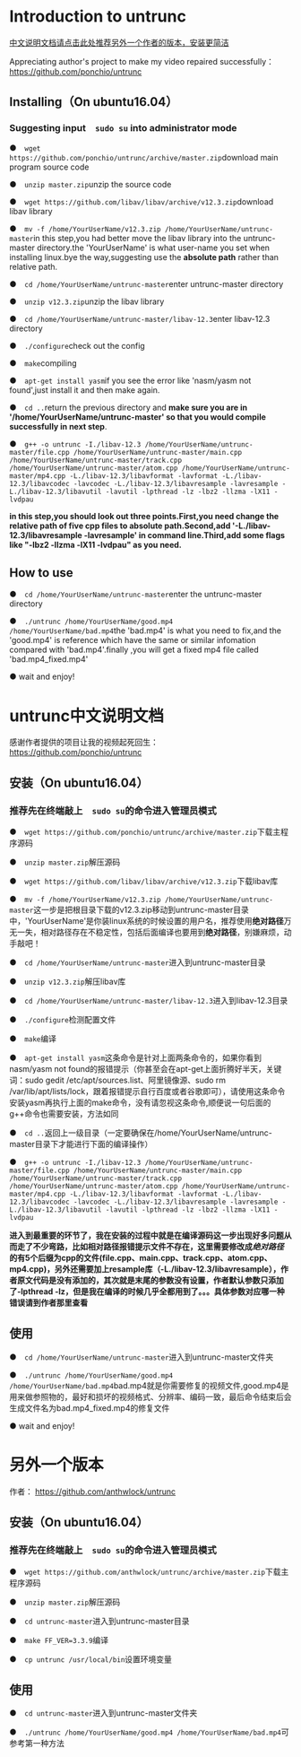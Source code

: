 # Introduction to untrunc

[中文说明文档请点击此处](#1)[推荐另外一个作者的版本，安装更简洁](#2)

Appreciating author's project to make my video repaired successfully：
https://github.com/ponchio/untrunc
## Installing（On ubuntu16.04）
### Suggesting input`  sudo su` into administrator mode
●`  wget https://github.com/ponchio/untrunc/archive/master.zip`download main program source code

●`  unzip master.zip`unzip the source code

●`  wget https://github.com/libav/libav/archive/v12.3.zip`download libav library

●`  mv -f /home/YourUserName/v12.3.zip /home/YourUserName/untrunc-master`in this step,you had better move the libav library into the untrunc-master directory.the 'YourUserName' is what user-name you set when installing linux.bye the way,suggesting use the **absolute path** rather than relative path.

●`  cd /home/YourUserName/untrunc-master`enter untrunc-master directory

●`  unzip v12.3.zip`unzip the libav library

●`  cd /home/YourUserName/untrunc-master/libav-12.3`enter libav-12.3 directory

●`  ./configure`check out the config

●`  make`compiling

●`  apt-get install yasm`if you see the error like 'nasm/yasm not found',just install it and then make again. 

●`  cd ..`return the previous directory and **make sure you are in '/home/YourUserName/untrunc-master' so that you would compile successfully in next step**.

●`  g++ -o untrunc -I./libav-12.3 /home/YourUserName/untrunc-master/file.cpp /home/YourUserName/untrunc-master/main.cpp /home/YourUserName/untrunc-master/track.cpp /home/YourUserName/untrunc-master/atom.cpp /home/YourUserName/untrunc-master/mp4.cpp -L./libav-12.3/libavformat -lavformat -L./libav-12.3/libavcodec -lavcodec -L./libav-12.3/libavresample -lavresample -L./libav-12.3/libavutil -lavutil -lpthread -lz -lbz2 -llzma -lX11 -lvdpau`

**in this step,you should look out three points.First,you need change the relative path of five cpp files to absolute path.Second,add '-L./libav-12.3/libavresample -lavresample' in command line.Third,add some flags like "-lbz2 -llzma -lX11 -lvdpau" as you need.**

## How to use
●`  cd /home/YourUserName/untrunc-master`enter the untrunc-master directory

●`  ./untrunc /home/YourUserName/good.mp4 /home/YourUserName/bad.mp4`the 'bad.mp4' is what you need to fix,and the 'good.mp4' is reference which have the same or similar infomation compared with 'bad.mp4'.finally ,you will get a fixed mp4 file called 'bad.mp4_fixed.mp4' 

●  wait and enjoy!

<h1 id="1">untrunc中文说明文档</h1>

感谢作者提供的项目让我的视频起死回生：
https://github.com/ponchio/untrunc
## 安装（On ubuntu16.04）
### 推荐先在终端敲上`  sudo su`的命令进入管理员模式
●`  wget https://github.com/ponchio/untrunc/archive/master.zip`下载主程序源码

●`  unzip master.zip`解压源码

●`  wget https://github.com/libav/libav/archive/v12.3.zip`下载libav库

●`  mv -f /home/YourUserName/v12.3.zip /home/YourUserName/untrunc-master`这一步是把根目录下载的v12.3.zip移动到untrunc-master目录中，'YourUserName'是你装linux系统的时候设置的用户名，推荐使用**绝对路径**万无一失，相对路径存在不稳定性，包括后面编译也要用到**绝对路径**，别嫌麻烦，动手敲吧！

●`  cd /home/YourUserName/untrunc-master`进入到untrunc-master目录

●`  unzip v12.3.zip`解压libav库

●`  cd /home/YourUserName/untrunc-master/libav-12.3`进入到libav-12.3目录

●`  ./configure`检测配置文件

●`  make`编译

●`  apt-get install yasm`这条命令是针对上面两条命令的，如果你看到nasm/yasm not found的报错提示（你甚至会在apt-get上面折腾好半天，关键词：sudo gedit /etc/apt/sources.list、阿里镜像源、sudo rm /var/lib/apt/lists/lock，跟着报错提示自行百度或者谷歌即可），请使用这条命令安装yasm再执行上面的make命令，没有请忽视这条命令,顺便说一句后面的g++命令也需要安装，方法如同

●`  cd ..`返回上一级目录（一定要确保在/home/YourUserName/untrunc-master目录下才能进行下面的编译操作）

●`  g++ -o untrunc -I./libav-12.3 /home/YourUserName/untrunc-master/file.cpp /home/YourUserName/untrunc-master/main.cpp /home/YourUserName/untrunc-master/track.cpp /home/YourUserName/untrunc-master/atom.cpp /home/YourUserName/untrunc-master/mp4.cpp -L./libav-12.3/libavformat -lavformat -L./libav-12.3/libavcodec -lavcodec -L./libav-12.3/libavresample -lavresample -L./libav-12.3/libavutil -lavutil -lpthread -lz -lbz2 -llzma -lX11 -lvdpau`

**进入到最重要的环节了，我在安装的过程中就是在编译源码这一步出现好多问题从而走了不少弯路，比如相对路径报错提示文件不存在，这里需要修改成*绝对路径* 的有5个后缀为cpp的文件(file.cpp、main.cpp、track.cpp、atom.cpp、mp4.cpp)，另外还需要加上resample库（-L./libav-12.3/libavresample），作者原文代码是没有添加的，其次就是末尾的参数没有设置，作者默认参数只添加了-lpthread -lz，但是我在编译的时候几乎全都用到了。。。具体参数对应哪一种错误请到作者那里查看**

## 使用
●`  cd /home/YourUserName/untrunc-master`进入到untrunc-master文件夹

●`  ./untrunc /home/YourUserName/good.mp4 /home/YourUserName/bad.mp4`bad.mp4就是你需要修复的视频文件,good.mp4是用来做参照物的，最好和损坏的视频格式、分辨率、编码一致，最后命令结束后会生成文件名为bad.mp4_fixed.mp4的修复文件

●  wait and enjoy!

<h1 id="2">另外一个版本</h1>

作者：
https://github.com/anthwlock/untrunc
## 安装（On ubuntu16.04）
### 推荐先在终端敲上`  sudo su`的命令进入管理员模式
●`  wget https://github.com/anthwlock/untrunc/archive/master.zip`下载主程序源码

●`  unzip master.zip`解压源码

●`  cd untrunc-master`进入到untrunc-master目录

●`  make FF_VER=3.3.9`编译

●`  cp untrunc /usr/local/bin`设置环境变量

## 使用
●`  cd untrunc-master`进入到untrunc-master文件夹

●`  ./untrunc /home/YourUserName/good.mp4 /home/YourUserName/bad.mp4`可参考第一种方法
